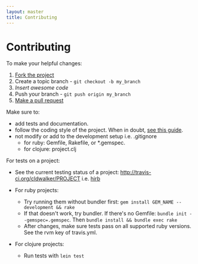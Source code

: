 ```yaml
---
layout: master
title: Contributing
---
```


Contributing
============

To make your helpful changes:

1. [Fork the project](http://help.github.com/fork-a-repo/)
2. Create a topic branch - `git checkout -b my_branch`
3. _Insert awesome code_
4. Push your branch - `git push origin my_branch`
5. [Make a pull request](http://help.github.com/send-pull-requests/)

Make sure to:
* add tests and documentation.
* follow the coding style of the project. When in doubt, [see this
  guide](https://github.com/chneukirchen/styleguide/blob/master/RUBY-STYLE).
* not modify or add to the development setup i.e. .gitignore
  * for ruby: Gemfile, Rakefile, or \*.gemspec.
  * for clojure: project.clj

For tests on a project:

* See the current testing status of a project: http://travis-ci.org/cldwalker/PROJECT i.e.
  [hirb](http://travis-ci.org/cldwalker/hirb)

* For ruby projects:
  * Try running them without bundler first: `gem install GEM_NAME --development && rake`
  * If that doesn't work, try bundler. If there's no Gemfile: `bundle init --gemspec=.gemspec`. Then
    `bundle install && bundle exec rake`
  * After changes, make sure tests pass on all supported ruby versions. See the rvm key of travis.yml.
* For clojure projects:
  * Run tests with `lein test`
